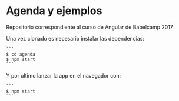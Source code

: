# Agenda y ejemplos 

Repositorio correspondiente al curso de Angular de Babelcamp 2017

Una vez clonado es necesario instalar las dependencias: 

    ```
    $ cd agenda
    $ npm start
    ```

Y por ultimo lanzar la app en el navegador con:

    ```
    $ npm start
    ```  
	